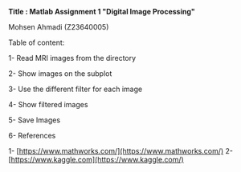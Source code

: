 **Title : Matlab Assignment 1 "Digital Image Processing"**

 Mohsen Ahmadi (Z23640005)

 Table of content:

 1- Read MRI images from the directory
 
 2- Show images on the subplot
 
 3- Use the different filter for each image
 
 4- Show filtered images
 
 5- Save Images
 
 6- References

1- [https://www.mathworks.com/](https://www.mathworks.com/)
 2- [https://www.kaggle.com](https://www.kaggle.com/)
